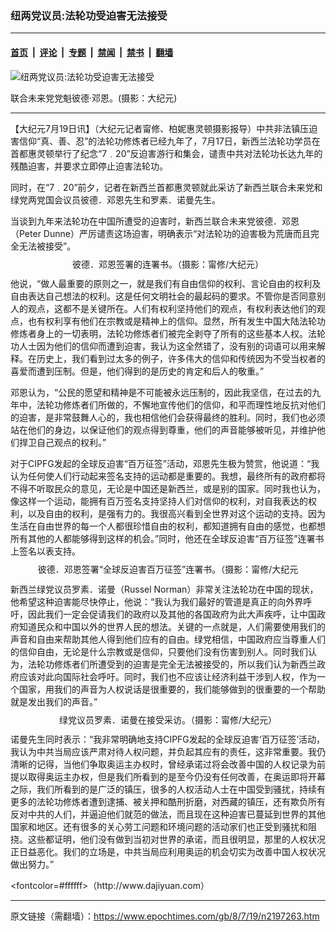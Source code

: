 ### 纽两党议员:法轮功受迫害无法接受

---

#### [首页](../../../..?n2197263) &nbsp;|&nbsp; [评论](../../../../../epoch-comment?n2197263) &nbsp;|&nbsp; [专题](../../../../../epoch-special?n2197263) &nbsp;|&nbsp; [禁闻](../../../../../epoch-news?n2197263) &nbsp;|&nbsp; [禁书](../../../../../books?n2197263) &nbsp;|&nbsp; [翻墙](https://github.com/gfw-breaker/nogfw/blob/master/README.md?n2197263)


<div><img alt="纽两党议员:法轮功受迫害无法接受" class="attachment-djy_600_400 size-djy_600_400 wp-post-image" src="https://i.epochtimes.com/assets/uploads/2008/07/807190126511868.jpg"/>
<div class="caption">
 <p>
  联合未来党党魁彼德‧邓恩。(摄影：大纪元)
 </p>
</div></div><hr/><div class="post_content" id="artbody" itemprop="articleBody">
 <!-- article content begin -->
 <p>
  【大纪元7月19日讯】（大纪元记者甯修、柏妮惠灵顿摄影报导）中共非法镇压迫害信仰“真、善、忍”的法轮功修炼者已经九年了，7月17日，新西兰法轮功学员在首都惠灵顿举行了纪念“7﹒20”反迫害游行和集会，谴责中共对法轮功长达九年的残酷迫害，并要求立即停止迫害法轮功。
 </p>
 <p>
  同时，在“7﹒20”前夕，记者在新西兰首都惠灵顿就此采访了新西兰联合未来党和绿党两党国会议员彼德．邓恩先生和罗素．诺曼先生。
 </p>
 <p>
  当谈到九年来法轮功在中国所遭受的迫害时，新西兰联合未来党彼德．邓恩（Peter Dunne）严厉谴责这场迫害，明确表示“对法轮功的迫害极为荒唐而且完全无法被接受”。
 </p>
 <p>
  <!--image v 1.0-->
 </p>
 <div style="line-height: 90%; text-align: center;">
  <ok href=" https://i.epochtimes.com/assets/uploads/2008/08/807190126521868.jpg" rel="noreferrer noopener" target="_blank">
   <img alt="" class="size-large wp-image-7309414" src="https://i.epochtimes.com/assets/uploads/2008/08/807190126521868.jpg" title=""/>
  </ok>
  <br/>
  <span class="bn12">
   彼德．邓恩签署的连署书。（摄影：甯修/大纪元）
  </span>
 </div>
 <p>
  <!-- -->
 </p>
 <p>
  他说，“做人最重要的原则之一，就是我们有自由信仰的权利、言论自由的权利及自由表达自己想法的权利。这是任何文明社会的最起码的要求。不管你是否同意别人的观点，这都不是关键所在。人们有权利坚持他们的观点，有权利表达他们的观点，也有权利享有他们在宗教或是精神上的信仰。显然，所有发生中国大陆法轮功修炼者身上的一切表明，法轮功修炼者们被完全剥夺了所有的这些基本人权。法轮功人士因为他们的信仰而遭到迫害，我认为这全然错了，没有别的词语可以用来解释。在历史上，我们看到过太多的例子，许多伟大的信仰和传统因为不受当权者的喜爱而遭到压制。但是，他们得到的是历史的肯定和后人的敬重。”
 </p>
 <p>
  邓恩认为，“公民的愿望和精神是不可能被永远压制的，因此我坚信，在过去的九年中，法轮功修炼者们所做的，不懈地宣传他们的信仰，和平而理性地反抗对他们的迫害，是非常鼓舞人心的，我也相信他们会获得最终的胜利。同时，我们也必须站在他们的身边，以保证他们的观点得到尊重，他们的声音能够被听见，并维护他们捍卫自己观点的权利。”
 </p>
 <p>
  对于CIPFG发起的全球反迫害“百万征签”活动，邓恩先生极为赞赏，他说道：“我认为任何使人们行动起来签名支持的运动都是重要的。我想，最终所有的政府都将不得不听取民众的意见，无论是中国还是新西兰，或是别的国家。同时我也认为，像这样一个运动，能拥有百万签名支持坚持人们对信仰的权利，对自我表达的权利，以及自由的权利，是强有力的。我很高兴看到全世界对这个运动的支持。因为生活在自由世界的每一个人都很珍惜自由的权利，都知道拥有自由的感觉，也都想所有其他的人都能够得到这样的机会。”同时，他还在全球反迫害“百万征签”连署书上签名以表支持。
 </p>
 <p>
  <!--image v 1.0-->
 </p>
 <div style="line-height: 90%; text-align: center;">
  <ok href=" https://i.epochtimes.com/assets/uploads/2008/08/807190126531868.jpg" rel="noreferrer noopener" target="_blank">
   <img alt="" class="size-large wp-image-7309415" src="https://i.epochtimes.com/assets/uploads/2008/08/807190126531868.jpg" title=""/>
  </ok>
  <br/>
  <span class="bn12">
   彼德．邓恩签署“全球反迫害百万征签”连署书。（摄影：甯修/大纪元
  </span>
 </div>
 <p>
  <!-- -->
 </p>
 <p>
  新西兰绿党议员罗素．诺曼（Russel Norman）非常关注法轮功在中国的现状，他希望这种迫害能尽快停止，他说：“我认为我们最好的管道是真正的向外界呼吁，因此我们一定会促请我们的政府以及其他的各国政府为此大声疾呼，让中国政府知道民众和中国以外的世界人民的想法。关键的一点就是，人们需要使用我们的声音和自由来帮助其他人得到他们应有的自由。绿党相信，中国政府应当尊重人们的信仰自由，无论是什么宗教或是信仰，只要他们没有伤害到别人。同时我们认为，法轮功修炼者们所遭受到的迫害是完全无法被接受的，所以我们认为新西兰政府应该对此向国际社会呼吁。同时，我们也不应该让经济利益干涉到人权，作为一个国家，用我们的声音为人权说话是很重要的，我们能够做到的很重要的一个帮助就是发出我们的声音。”
 </p>
 <p>
  <!--image v 1.0-->
 </p>
 <div style="line-height: 90%; text-align: center;">
  <ok href=" https://i.epochtimes.com/assets/uploads/2008/08/807190126541868-600x473.jpg" rel="noreferrer noopener" target="_blank">
   <img alt="" class="size-large wp-image-7309416" src="https://i.epochtimes.com/assets/uploads/2008/08/807190126541868-600x473.jpg" title=""/>
  </ok>
  <br/>
  <span class="bn12">
   绿党议员罗素．诺曼在接受采访。（摄影：甯修/大纪元）
  </span>
 </div>
 <p>
  <!-- -->
 </p>
 <p>
  诺曼先生同时表示：“我非常明确地支持CIPFG发起的全球反迫害‘百万征签’活动，我认为中共当局应该严肃对待人权问题，并负起其应有的责任，这非常重要。我仍清晰的记得，当他们争取奥运主办权时，曾经承诺过将会改善中国的人权记录为前提以取得奥运主办权，但是我们所看到的是至今仍没有任何改善，在奥运即将开幕之际，我们所看到的是广泛的镇压，很多的人权活动人士在中国受到骚扰，持续有更多的法轮功修炼者遭到逮捕、被关押和酷刑折磨，对西藏的镇压，还有欺负所有反对中共的人们，并逼迫他们就范的做法，而且现在这种迫害已蔓延到世界的其他国家和地区。还有很多的关心劳工问题和环境问题的活动家们也正受到骚扰和阻挠。这些都证明，他们没有做到当初对世界的承诺，而且很明显，那里的人权状况正日益恶化。我们的立场是，中共当局应利用奥运的机会切实为改善中国人权状况做出努力。”
 </p>
 <p>
  &lt;fontcolor=#ffffff&gt;（http://www.dajiyuan.com）
 </p>
 <!-- article content end -->
 <div id="below_article_ad">
 </div>
</div>


---

原文链接（需翻墙）：https://www.epochtimes.com/gb/8/7/19/n2197263.htm